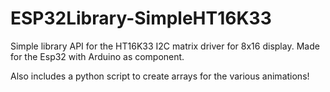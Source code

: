 # ESP32Library-SimpleHT16K33
Simple library API for the HT16K33 I2C matrix driver for 8x16 display. Made for the Esp32 with Arduino as component. 

Also includes a python script to create arrays for the various animations!
